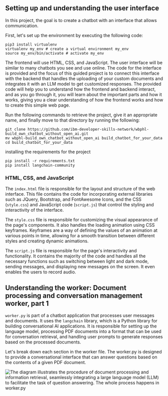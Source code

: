 ## Setting up and understanding the user interface

In this project, the goal is to create a chatbot with an interface that allows communication.

First, let's set up the environment by executing the following code:
```
pip3 install virtualenv 
virtualenv my_env # create a virtual environment my_env
source my_env/bin/activate # activate my_env
```
The frontend will use HTML, CSS, and JavaScript. The user interface will be similar to many chatbots you see and use online. The code for the interface is provided and the focus of this guided project is to connect this interface with the backend that handles the uploading of your custom documents and integrates it with an LLM model to get customized responses. The provided code will help you to understand how the frontend and backend interact, and as you go through it, you will learn about the important parts and how it works, giving you a clear understanding of how the frontend works and how to create this simple web page.

Run the following commands to retrieve the project, give it an appropriate name, and finally move to that directory by running the following:
```
git clone https://github.com/ibm-developer-skills-network/wbphl-build_own_chatbot_without_open_ai.git
mv wbphl-build_own_chatbot_without_open_ai build_chatbot_for_your_data
cd build_chatbot_for_your_data
```
installing the requirements for the project
```
pip install -r requirements.txt
pip install langchain-community
```

### HTML, CSS, and JavaScript
The `index.html` file is responsible for the layout and structure of the web interface. This file contains the code for incorporating external libraries such as JQuery, Bootstrap, and FontAwesome Icons, and the CSS (`style.css`) and JavaScript code (`script.js`) that control the styling and interactivity of the interface.

The `style.css` file is responsible for customizing the visual appearance of the page's components. It also handles the loading animation using CSS keyframes. Keyframes are a way of defining the values of an animation at various points in time, allowing for a smooth transition between different styles and creating dynamic animations.

The `script.js` file is responsible for the page's interactivity and functionality. It contains the majority of the code and handles all the necessary functions such as switching between light and dark mode, sending messages, and displaying new messages on the screen. It even enables the users to record audio.

## Understanding the worker: Document processing and conversation management worker, part 1
`worker.py` is part of a chatbot application that processes user messages and documents. It uses the `langchain` library, which is a Python library for building conversational AI applications. It is responsible for setting up the language model, processing PDF documents into a format that can be used for conversation retrieval, and handling user prompts to generate responses based on the processed documents. 

Let's break down each section in the worker file.
The worker.py is designed to provide a conversational interface that can answer questions based on the contents of a given PDF document.

![The diagram illustrates the procedure of document processing and information retrieval, seamlessly integrating a large language model (LLM) to facilitate the task of question answering. The whole process happens in worker.py](document-processing.jpg)

